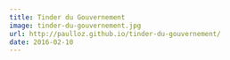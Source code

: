 ```yaml
---
title: Tinder du Gouvernement
image: tinder-du-gouvernement.jpg
url: http://paulloz.github.io/tinder-du-gouvernement/
date: 2016-02-10
---
```

